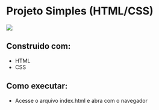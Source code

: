 # Projeto Simples (HTML/CSS)
<img src='https://i.imgur.com/c2KXKd4.png'>

## Construido com:

* HTML
* CSS

## Como executar:

* Acesse o arquivo index.html e abra com o navegador
